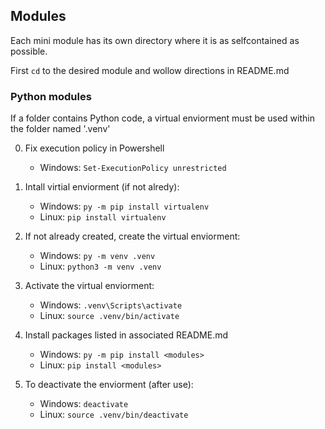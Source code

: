 ## Modules

Each mini module has its own directory where it is as selfcontained as possible.

First `cd` to the desired module and wollow directions in README.md

### Python modules

If a folder contains Python code, a virtual enviorment must be used within the folder named '.venv'

0. Fix execution policy in Powershell
   - Windows: `Set-ExecutionPolicy unrestricted`

1. Intall virtial enviorment (if not alredy):

   - Windows: `py -m pip install virtualenv`
   - Linux: `pip install virtualenv`

2. If not already created, create the virtual enviorment:

   - Windows: `py -m venv .venv`
   - Linux: `python3 -m venv .venv`

3. Activate the virtual enviorment:

   - Windows: `.venv\Scripts\activate`
   - Linux: `source .venv/bin/activate`

4. Install packages listed in associated README.md

   - Windows: `py -m pip install <modules>`
   - Linux: `pip install <modules>`

5. To deactivate the enviorment (after use):
   - Windows: `deactivate`
   - Linux: `source .venv/bin/deactivate`

